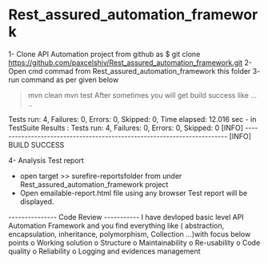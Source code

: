 # Rest_assured_automation_framework
1- Clone API Automation project from github
as $ git clone https://github.com/paxcelshiv/Rest_assured_automation_framework.git
2- Open cmd commad from Rest_assured_automation_framework this folder
3- run command as per given below
>mvn clean
> mvn test
After sometimes you will get build success like 
...
..

Tests run: 4, Failures: 0, Errors: 0, Skipped: 0, Time elapsed: 12.016 sec - in TestSuite
Results :
Tests run: 4, Failures: 0, Errors: 0, Skipped: 0
[INFO] ------------------------------------------------------------------------
[INFO] BUILD SUCCESS

4- Analysis Test report 
 * open target >> surefire-reportsfolder from under Rest_assured_automation_framework project
 * Open emailable-report.html file using any browser 
 Test report will be displayed.
 
 --------------- Code Review -----------
I have devloped basic level API Automation Framework and you find everything like ( abstraction, encapsulation, inheritance, polymorphism, Collection ...)with focus below points
o Working solution
o Structure
o Maintainability
o Re-usability
o Code quality
o Reliability
o Logging and evidences management